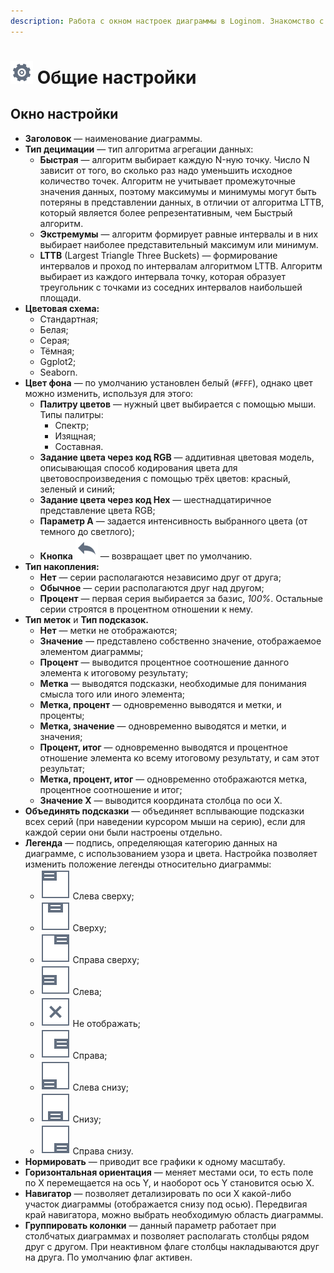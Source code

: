 ```yaml
---
description: Работа с окном настроек диаграммы в Loginom. Знакомство с интерфейсом. Установка заголовков, типов децимации, цветовых схем, фонов, накопления, меток, подсказок. Нормирование данных. Включение и настройка анимации.
---
```

# ![](./../../images/icons/common/toolbar-controls/setup_default.svg) Общие настройки

## Окно настройки

* **Заголовок** — наименование диаграммы.
* **Тип децимации** — тип алгоритма агрегации данных:
  * **Быстрая** — алгоритм выбирает каждую N-ную точку. Число N зависит от того, во сколько раз надо уменьшить исходное количество точек. Алгоритм не учитывает промежуточные значения данных, поэтому максимумы и минимумы могут быть потеряны в представлении данных, в отличии от алгоритма LTTB, который является более репрезентативным, чем Быстрый алгоритм.
  * **Экстремумы** — алгоритм формирует равные интервалы и в них выбирает наиболее представительный максимум или минимум.
  * **LTTB** (Largest Triangle Three Buckets) — формирование интервалов и проход по интервалам алгоритмом LTTB. Алгоритм выбирает из каждого интервала точку, которая образует треугольник с точками из соседних интервалов наибольшей площади.
* **Цветовая схема:**
  * Стандартная;
  * Белая;
  * Серая;
  * Тёмная;
  * Ggplot2;
  * Seaborn.
* **Цвет фона** — по умолчанию установлен белый (`#FFF`), однако цвет можно изменить, используя для этого:
  * **Палитру цветов** — нужный цвет выбирается с помощью мыши. Типы палитры:
    * Спектр;
    * Изящная;
    * Составная.
  * **Задание цвета через код RGB** — аддитивная цветовая модель, описывающая способ кодирования цвета для цветовоспроизведения с помощью трёх цветов: красный, зеленый и синий;
  * **Задание цвета через код Hex** — шестнадцатиричное представление цвета RGB;
  * **Параметр A** — задается интенсивность выбранного цвета (от темного до светлого);
  * **Кнопка** ![](./../../images/icons/common/toolbar-controls/undo_default.svg) — возвращает цвет по умолчанию.
* **Тип накопления:**
  * **Нет** — серии располагаются независимо друг от друга;
  * **Обычное** — серии располагаются друг над другом;
  * **Процент** — первая серия выбирается за базис, *100%*. Остальные серии строятся в процентном отношении к нему.
* **Тип меток** и **Тип подсказок.**
  * **Нет** — метки не отображаются;
  * **Значение** — представлено собственно значение, отображаемое элементом диаграммы;
  * **Процент** — выводится процентное соотношение данного элемента к итоговому результату;
  * **Метка** — выводятся подсказки, необходимые для понимания смысла того или иного элемента;
  * **Метка, процент** — одновременно выводятся и метки, и проценты;
  * **Метка, значение** — одновременно выводятся и метки, и значения;
  * **Процент, итог** — одновременно выводятся и процентное отношение элемента ко всему итоговому результату, и сам этот результат;
  * **Метка, процент, итог** — одновременно отображаются метка, процентное соотношение и итог;
  * **Значение X** — выводится координата столбца по оси X.
* **Объединять подсказки** — объединяет всплывающие подсказки всех серий (при наведении курсором мыши на серию), если для каждой серии они были настроены отдельно.
* **Легенда** — подпись, определяющая категорию данных на диаграмме, с использованием узора и цвета. Настройка позволяет изменить положение легенды относительно диаграммы:
  * ![](./../../images/icons/viewers/chart/legend-alignments/legend-alignments-left-top_default.svg) Слева сверху;
  * ![](./../../images/icons/viewers/chart/legend-alignments/legend-alignments-top_default.svg) Сверху;
  * ![](./../../images/icons/viewers/chart/legend-alignments/legend-alignments-right-top_default.svg) Справа сверху;
  * ![](./../../images/icons/viewers/chart/legend-alignments/legend-alignments-left_default.svg) Слева;
  * ![](./../../images/icons/viewers/chart/legend-alignments/legend-alignments-disabled_default.svg) Не отображать;
  * ![](./../../images/icons/viewers/chart/legend-alignments/legend-alignments-right_default.svg) Справа;
  * ![](./../../images/icons/viewers/chart/legend-alignments/legend-alignments-left-bottom_default.svg) Слева снизу;
  * ![](./../../images/icons/viewers/chart/legend-alignments/legend-alignments-bottom_default.svg) Снизу;
  * ![](./../../images/icons/viewers/chart/legend-alignments/legend-alignments-right-bottom_default.svg) Справа снизу.
* **Нормировать** — приводит все графики к одному масштабу.
* **Горизонтальная ориентация** — меняет местами оси, то есть поле по X перемещается на ось Y, и наоборот ось Y становится осью X.
* **Навигатор** — позволяет детализировать по оси X какой-либо участок диаграммы (отображается снизу под осью). Передвигая край навигатора, можно выбрать необходимую область диаграммы.
* **Группировать колонки** — данный параметр работает при столбчатых диаграммах и позволяет располагать столбцы рядом друг с другом. При неактивном флаге столбцы накладываются друг на друга. По умолчанию флаг активен.
